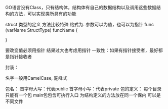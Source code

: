 GO语言没有Class，只有结构体，结构体有自己的数据结构以及调用这些数据结构的方法，可以实现类所具有的功能

struct 类型的定义 方法比较特殊
格式为. 参数可以为值，也可以为指针
func (varName StructType) funcName {

}

要改变值必须用指针
结果过大也考虑用指针
一致性：如果有指针接受者，最好都是指针接收者

封装：

名字一般用CamelCase, 驼峰式

包名：
    首字母大写：代表public
    首字母小写：代表private
包的定义：
    每个目录只能有一个包
    main包包含可执行入口
    为结构定义的方法放在同一个保内
    可以是不同文件
    
    
        
    



